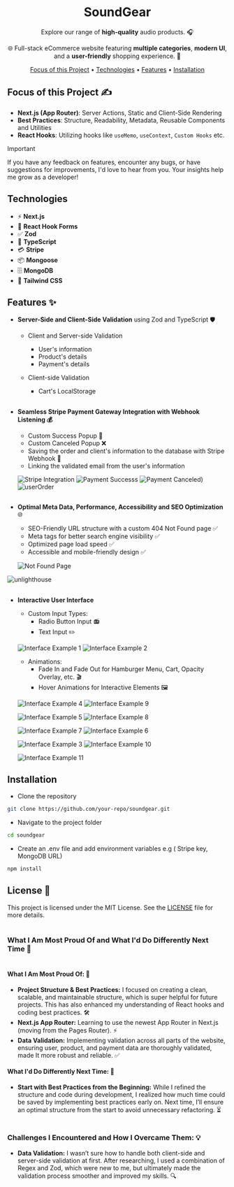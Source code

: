 <div align="center">
  
# SoundGear

Explore our range of **high-quality** audio products. 🎧

🌐 Full-stack eCommerce website featuring **multiple categories**, **modern UI**,<br/> and a **user-friendly** shopping experience. 🛒

[Focus of this Project](#focus-of-this-project-) •
[Technologies](#technologies) •
[Features](#Features-) •
[Installation](#installation)

</div>

## Focus of this Project ✍

- **Next.js (App Router)**: Server Actions, Static and Client-Side Rendering
- **Best Practices**: Structure, Readability, Metadata, Reusable Components and Utilities
- **React Hooks**: Utilizing hooks like `useMemo`, `useContext`, `Custom Hooks` etc.

> [!IMPORTANT] 
> If you have any feedback on features, encounter any bugs, or have suggestions for improvements, I'd love to hear from you. Your insights help me grow as a developer!

## Technologies

<ul>
  <li>⚡ <strong>Next.js</strong></li>
  <li>📝 <strong>React Hook Forms</strong></li>
  <li>✅ <strong>Zod</strong></li>
  <li>🔧 <strong>TypeScript</strong></li>
  <li>💳 <strong>Stripe</strong></li>
  <li>📦 <strong>Mongoose</strong></li>
  <li>🗄️ <strong>MongoDB</strong></li>
  <li>🎨 <strong>Tailwind CSS</strong></li>
</ul>

## Features ✨

- **Server-Side and Client-Side Validation** using Zod and TypeScript 🛡️

  - Client and Server-side Validation
    - User's information 
    - Product's details
    - Payment's details
   
  - Client-side Validation
    - Cart's LocalStorage

##

- **Seamless Stripe Payment Gateway Integration with Webhook Listening 💰**

  - Custom Success Popup 🎉
  - Custom Canceled Popup ❌
  - Saving the order and client's information to the database with Stripe Webhook 💾
  - Linking the validated email from the user's information

  ![Stripe Integration](https://github.com/user-attachments/assets/de13649d-8744-4bb3-931d-231d1aa1dd5f)
  ![Payment Successs](https://github.com/user-attachments/assets/7f798f70-ee55-4462-8657-fca84eca0736)
  ![Payment Canceled)](https://github.com/user-attachments/assets/b4be959e-9ea8-4eb5-b3bb-9db4611e94f2)
  ![userOrder](https://github.com/user-attachments/assets/36fab0a5-4dca-4f41-9e37-994819b9ceb2)

##

- **Optimal Meta Data, Performance, Accessibility and SEO Optimization** 🌐
  
  - SEO-Friendly URL structure with a custom 404 Not Found page ✅
  - Meta tags for better search engine visibility ✅
  - Optimized page load speed ✅
  - Accessible and mobile-friendly design ✅
 
  ![Not Found Page](https://github.com/user-attachments/assets/846f229b-27a2-4ce7-bbbd-dc2bb4ef636e)
<!--- 
  ![first](https://github.com/user-attachments/assets/cdf59864-8db6-4c02-b83c-c4ab5f9e3681)
  ![second](https://github.com/user-attachments/assets/1af6d139-b93d-4c64-b532-08c84292ef65)
  ![third](https://github.com/user-attachments/assets/5eafd4e0-6cd7-49da-9db5-9ad029783e2a)
  ![fourth](https://github.com/user-attachments/assets/3463a288-e139-40f6-af78-bb4015fc0010)
  ![fifth](https://github.com/user-attachments/assets/b3a870bd-313e-4f5d-97bf-2188df242ea6)
  ![sixth](https://github.com/user-attachments/assets/64bde0b8-bca2-4992-be76-de8177c43239)
  ![seventh](https://github.com/user-attachments/assets/4804e82c-8dbe-4d39-af35-90b2a3218174)
  ![eigth](https://github.com/user-attachments/assets/afae6114-00a0-42c2-ac16-9cbd2f930652)
   --->
   ![unlighthouse](https://github.com/user-attachments/assets/1aef5e35-8f04-4752-98a6-606287d7efd0)

##

- **Interactive User Interface**
  - Custom Input Types:
    - Radio Button Input 📻 
    - Text Input ✏️
   
  ![Interface Example 1](https://github.com/user-attachments/assets/fb8131ff-78a5-4289-8986-2d6c7837c968)
  ![Interface Example 2](https://github.com/user-attachments/assets/2d6a6d4d-540a-42c0-b7cf-d96abb133cff)

  - Animations:
    - Fade In and Fade Out for Hamburger Menu, Cart, Opacity Overlay, etc. 🎬
    - Hover Animations for Interactive Elements 🖼️ 






  




  ![Interface Example 4](https://github.com/user-attachments/assets/b5eca559-b1aa-4156-9183-beff7a10e261)
   ![Interface Example 9](https://github.com/user-attachments/assets/15d3a662-91af-4c22-a1e1-79a9d0caf89b)

  
  ![Interface Example 5](https://github.com/user-attachments/assets/d5da843f-b2bd-4cf1-970c-f93ce6421570)
  ![Interface Example 8](https://github.com/user-attachments/assets/6dbb7810-ab43-43c2-bd07-9bcf79a12124)

  ![Interface Example 7](https://github.com/user-attachments/assets/3694fb26-8f54-41b6-b080-7be4bbe0fddb)
  ![Interface Example 6](https://github.com/user-attachments/assets/ca8e43ec-f595-4068-a51e-433757d6451e)

  ![Interface Example 3](https://github.com/user-attachments/assets/bd597657-5140-4971-9425-0ec19ca641a0)
  ![Interface Example 10](https://github.com/user-attachments/assets/00064bba-a913-473b-ab64-bea0bde888cb)


  
  ![Interface Example 11](https://github.com/user-attachments/assets/1f4d6be1-8a43-467f-b3e3-3bc92e8e8d3c)
  

## Installation

- Clone the repository

```bash
git clone https://github.com/your-repo/soundgear.git
```

- Navigate to the project folder
```bash
cd soundgear
```

- Create an .env file and add environment variables e.g ( Stripe key, MongoDB URL)

```bash
npm install
```

## License 📄

This project is licensed under the MIT License. See the [LICENSE](./LICENSE) file for more details.

#

### What I Am Most Proud Of and What I'd Do Differently Next Time 🚀
#

#### What I Am Most Proud Of: 🎉
- **Project Structure & Best Practices:** I focused on creating a clean, scalable, and maintainable structure, which is super helpful for future projects. This has also enhanced my understanding of React hooks and coding best practices. 🛠️
- **Next.js App Router:** Learning to use the newest App Router in Next.js (moving from the Pages Router). ⚡
- **Data Validation:** Implementing validation across all parts of the website, ensuring user, product, and payment data are thoroughly validated, made It more robust and reliable. ✅

#### What I'd Do Differently Next Time: 🔄
- **Start with Best Practices from the Beginning:** While I refined the structure and code during development, I realized how much time could be saved by implementing best practices early on. Next time, I’ll ensure an optimal structure from the start to avoid unnecessary refactoring. ⏳

#

### Challenges I Encountered and How I Overcame Them: 💡
- **Data Validation:** I wasn’t sure how to handle both client-side and server-side validation at first. After researching, I used a combination of Regex and Zod, which were new to me, but ultimately made the validation process smoother and improved my skills. 🔍
